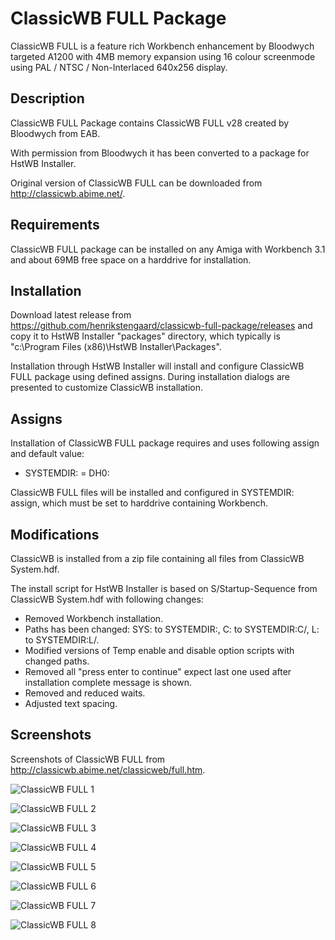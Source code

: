 # ClassicWB FULL Package

ClassicWB FULL is a feature rich Workbench enhancement by Bloodwych targeted A1200 with 4MB memory expansion using 16 colour screenmode using PAL / NTSC / Non-Interlaced 640x256 display.

## Description

ClassicWB FULL Package contains ClassicWB FULL v28 created by Bloodwych from EAB.

With permission from Bloodwych it has been converted to a package for HstWB Installer.

Original version of ClassicWB FULL can be downloaded from http://classicwb.abime.net/.

## Requirements

ClassicWB FULL package can be installed on any Amiga with Workbench 3.1 and about 69MB free space on a harddrive for installation.

## Installation

Download latest release from https://github.com/henrikstengaard/classicwb-full-package/releases and copy it to HstWB Installer "packages" directory, which typically is "c:\Program Files (x86)\HstWB Installer\Packages".

Installation through HstWB Installer will install and configure ClassicWB FULL package using defined assigns.
During installation dialogs are presented to customize ClassicWB installation.

## Assigns

Installation of ClassicWB FULL package requires and uses following assign and default value:

- SYSTEMDIR: = DH0:

ClassicWB FULL files will be installed and configured in SYSTEMDIR: assign, which must be set to harddrive containing Workbench.

## Modifications

ClassicWB is installed from a zip file containing all files from ClassicWB System.hdf.

The install script for HstWB Installer is based on S/Startup-Sequence from ClassicWB System.hdf with following changes:

- Removed Workbench installation.
- Paths has been changed: SYS: to SYSTEMDIR:, C: to SYSTEMDIR:C/, L: to SYSTEMDIR:L/.
- Modified versions of Temp enable and disable option scripts with changed paths.
- Removed all "press enter to continue" expect last one used after installation complete message is shown.
- Removed and reduced waits.
- Adjusted text spacing.

## Screenshots

Screenshots of ClassicWB FULL from http://classicwb.abime.net/classicweb/full.htm.

![ClassicWB FULL 1](screenshots/classicwb_full1.png?raw=true)

![ClassicWB FULL 2](screenshots/classicwb_full2.png?raw=true)

![ClassicWB FULL 3](screenshots/classicwb_full3.png?raw=true)

![ClassicWB FULL 4](screenshots/classicwb_full4.png?raw=true)

![ClassicWB FULL 5](screenshots/classicwb_full5.png?raw=true)

![ClassicWB FULL 6](screenshots/classicwb_full6.png?raw=true)

![ClassicWB FULL 7](screenshots/classicwb_full7.png?raw=true)

![ClassicWB FULL 8](screenshots/classicwb_full8.png?raw=true)
